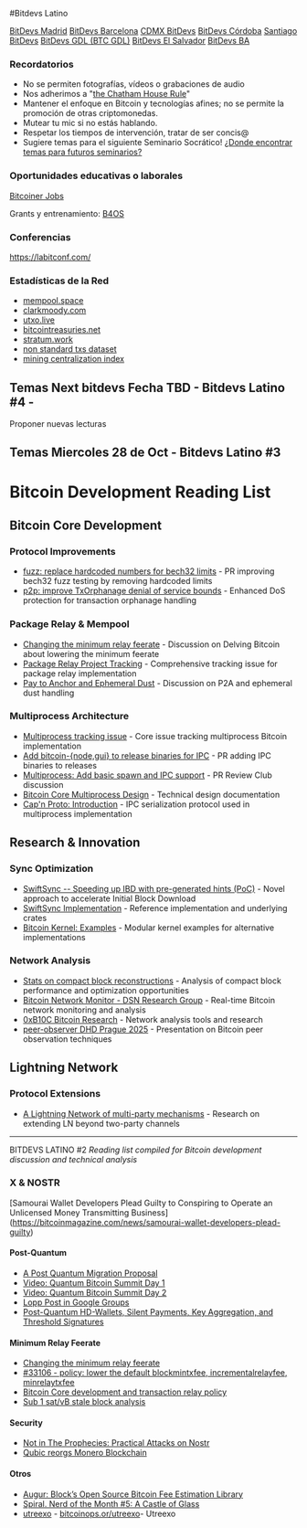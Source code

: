 #Bitdevs Latino

[BitDevs Madrid](https://bitdevsmadrid.org/socratic-seminar-0/)
[BitDevs Barcelona](https://bitdevsbarcelona.org/socratic-seminar-5/)
[CDMX BitDevs](https://www.cdmxbitdevs.org/2025-06-19-socratic-seminar-6.html)
[BitDevs Córdoba](https://bitdevscordoba.org/socratic-seminar-9/)
[Santiago BitDevs](https://santiagobitdevs.com/2025-08-26-socratic-seminar-09-nostr)
[BitDevs GDL (BTC GDL)](https://bitdevs.btcgdl.com/2025-08-12-socratic-seminar-14)
[BitDevs El Salvador](https://bitdevelsalvador.com/2025-08-20-socratic-seminar-16)
[BitDevs BA](https://www.bitdevsba.org/socratic-seminar-6/)


### Recordatorios

- No se permiten fotografías, vídeos o grabaciones de audio
- Nos adherimos a "[the Chatham House Rule](https://www.chathamhouse.org/about-us/chatham-house-rule)"
- Mantener el enfoque en Bitcoin y tecnologías afines; no se permite la promoción de otras criptomonedas.
- Mutear tu mic si no estás hablando. 
- Respetar los tiempos de intervención, tratar de ser concis@
- Sugiere temas para el siguiente Seminario Socrático! [¿Donde encontrar temas para futuros seminarios?](/about/find-topics)


### Oportunidades educativas o laborales
[Bitcoiner Jobs](https://bitcoinerjobs.com/) 

Grants y entrenamiento: [B4OS](B4os.dev)

### Conferencias
https://labitconf.com/


### Estadísticas de la Red
- [mempool.space](https://mempool.space/)
- [clarkmoody.com](https://bitcoin.clarkmoody.com/dashboard/)
- [utxo.live](https://utxo.live/)
- [bitcointreasuries.net](https://bitcointreasuries.net/)
- [stratum.work](https://stratum.work/)
- [non standard txs dataset](https://bitcoin-data.github.io/non-standard-transactions/)
- [mining centralization index](https://mainnet.observer/charts/mining-pools-centralization-index-with-proxy-pools/?c)


## Temas Next bitdevs Fecha TBD - Bitdevs Latino #4 - 

Proponer nuevas lecturas

## Temas Miercoles 28 de Oct - Bitdevs Latino #3

# Bitcoin Development Reading List

## Bitcoin Core Development

### Protocol Improvements
- [fuzz: replace hardcoded numbers for bech32 limits](https://github.com/bitcoin/bitcoin/pull/30596) - PR improving bech32 fuzz testing by removing hardcoded limits
- [p2p: improve TxOrphanage denial of service bounds](https://github.com/bitcoin/bitcoin/pull/31829) - Enhanced DoS protection for transaction orphanage handling

### Package Relay & Mempool
- [Changing the minimum relay feerate](https://delvingbitcoin.org/t/changing-the-minimum-relay-feerate/1886) - Discussion on Delving Bitcoin about lowering the minimum feerate
- [Package Relay Project Tracking](https://github.com/bitcoin/bitcoin/issues/27463) - Comprehensive tracking issue for package relay implementation
- [Pay to Anchor and Ephemeral Dust](https://bitcoin.stackexchange.com/questions/123456/pay-to-anchor-and-ephemeral-dust) - Discussion on P2A and ephemeral dust handling

### Multiprocess Architecture  
- [Multiprocess tracking issue](https://github.com/bitcoin/bitcoin/issues/28722) - Core issue tracking multiprocess Bitcoin implementation
- [Add bitcoin-{node,gui} to release binaries for IPC](https://github.com/bitcoin/bitcoin/pull/31802) - PR adding IPC binaries to releases
- [Multiprocess: Add basic spawn and IPC support](https://bitcoincore.reviews) - PR Review Club discussion
- [Bitcoin Core Multiprocess Design](https://github.com/ryanofsky/bitcoin/blob/ipc/pr/doc/design/multiprocess.md) - Technical design documentation
- [Cap'n Proto: Introduction](https://capnproto.org/index.html) - IPC serialization protocol used in multiprocess implementation

## Research & Innovation

### Sync Optimization
- [SwiftSync -- Speeding up IBD with pre-generated hints (PoC)](https://delvingbitcoin.org) - Novel approach to accelerate Initial Block Download
- [SwiftSync Implementation](https://github.com/2140-dev/swiftsync) - Reference implementation and underlying crates
- [Bitcoin Kernel: Examples](https://github.com/bitcoin/bitcoin/tree/master/src/kernel) - Modular kernel examples for alternative implementations

### Network Analysis
- [Stats on compact block reconstructions](https://delvingbitcoin.org) - Analysis of compact block performance and optimization opportunities  
- [Bitcoin Network Monitor - DSN Research Group](https://dsn.kastel.kit.edu/bitcoin/) - Real-time Bitcoin network monitoring and analysis
- [0xB10C Bitcoin Research](https://github.com/0xB10C) - Network analysis tools and research
- [peer-observer DHD Prague 2025](https://docs.google.com/presentation/d/peer-observer-dhd-prague-2025) - Presentation on Bitcoin peer observation techniques

## Lightning Network

### Protocol Extensions
- [A Lightning Network of multi-party mechanisms]([https://delvingbitcoin.org](https://delvingbitcoin.org/t/a-lightning-network-of-multi-party-mechanisms/1163)) - Research on extending LN beyond two-party channels


---
BITDEVS LATINO #2 
*Reading list compiled for Bitcoin development discussion and technical analysis*


### X & NOSTR
[Samourai Wallet Developers Plead Guilty to Conspiring to Operate an Unlicensed Money Transmitting Business]
(https://bitcoinmagazine.com/news/samourai-wallet-developers-plead-guilty)


#### Post-Quantum
- [A Post Quantum Migration Proposal](https://groups.google.com/g/bitcoindev/c/uEaf4bj07rE)
- [Video: Quantum Bitcoin Summit Day 1](https://www.youtube.com/watch?v=GeUdu4hrBPI)
- [Video: Quantum Bitcoin Summit Day 2](https://www.youtube.com/watch?v=feMWrdJnLak)
- [Lopp Post in Google Groups](https://groups.google.com/g/bitcoindev/c/uEaf4bj07rE?pli=1)
- [Post-Quantum HD-Wallets, Silent Payments, Key Aggregation, and Threshold Signatures](https://delvingbitcoin.org/t/post-quantum-hd-wallets-silent-payments-key-aggregation-and-threshold-signatures/1854)


#### Minimum Relay Feerate
- [Changing the minimum relay feerate](https://delvingbitcoin.org/t/changing-the-minimum-relay-feerate/1886)
- [#33106 - policy: lower the default blockmintxfee, incrementalrelayfee, minrelaytxfee](https://github.com/bitcoin/bitcoin/pull/33106)
- [Bitcoin Core development and transaction relay policy](https://bitcoincore.org/en/2025/06/06/relay-statement/)
- [Sub 1 sat/vB stale block analysis](https://x.com/mononautical/status/1956073741454336191)


#### Security
- [Not in The Prophecies: Practical Attacks on Nostr](https://eprint.iacr.org/2025/1459)
- [Qubic reorgs Monero Blockchain](https://qubic.org/pr/qubic-overtakes-monero-s-hash-rate-in-live-51-takeover-demo)


#### Otros

- [Augur: Block’s Open Source Bitcoin Fee Estimation Library](https://delvingbitcoin.org/t/augur-block-s-open-source-bitcoin-fee-estimation-library/1848)
- [Spiral. Nerd of the Month #5: A Castle of Glass](https://spiralbtc.substack.com/p/nerd-of-the-month-5-a-castle-of-glass-1f4)
- [utreexo](https://github.com/utreexo/utreexo) - [bitcoinops.or/utreexo](https://bitcoinops.org/en/topics/utreexo)- Utreexo
